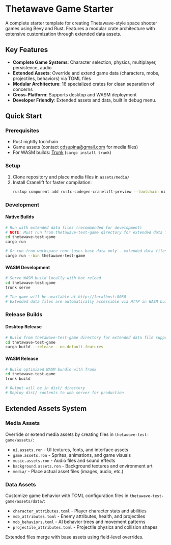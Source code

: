 # Thetawave Game Starter

A complete starter template for creating Thetawave-style space shooter games using Bevy and Rust. Features a modular crate architecture with extensive customization through extended data assets.

## Key Features
- **Complete Game Systems**: Character selection, physics, multiplayer, persistence, audio
- **Extended Assets**: Override and extend game data (characters, mobs, projectiles, behaviors) via TOML files
- **Modular Architecture**: 16 specialized crates for clean separation of concerns
- **Cross-Platform**: Supports desktop and WASM deployment
- **Developer Friendly**: Extended assets and data, built in debug menu.

## Quick Start

### Prerequisites
- Rust nightly toolchain
- Game assets (contact cdsupina@gmail.com for media files)
- For WASM builds: [Trunk](https://trunkrs.dev/) (`cargo install trunk`)

### Setup
1. Clone repository and place media files in `assets/media/`
2. Install Cranelift for faster compilation:
   ```bash
   rustup component add rustc-codegen-cranelift-preview --toolchain nightly
   ```

### Development

#### Native Builds
```bash
# Run with extended data files (recommended for development)
# NOTE: Must run from thetawave-test-game directory for extended data files to work
cd thetawave-test-game
cargo run

# Or run from workspace root (uses base data only - extended data files won't load)
cargo run --bin thetawave-test-game
```

#### WASM Development
```bash
# Serve WASM build locally with hot reload
cd thetawave-test-game
trunk serve

# The game will be available at http://localhost:8080
# Extended data files are automatically accessible via HTTP in WASM builds
```

### Release Builds

#### Desktop Release
```bash
# Build from thetawave-test-game directory for extended data file support
cd thetawave-test-game
cargo build --release --no-default-features
```

#### WASM Release
```bash
# Build optimized WASM bundle with Trunk
cd thetawave-test-game
trunk build

# Output will be in dist/ directory
# Deploy dist/ contents to web server for production
```

## Extended Assets System

### Media Assets
Override or extend media assets by creating files in `thetawave-test-game/assets/`:
- `ui.assets.ron` - UI textures, fonts, and interface assets
- `game.assets.ron` - Sprites, animations, and game visuals
- `music.assets.ron` - Audio files and sound effects
- `background.assets.ron` - Background textures and environment art
- `media/` - Place actual asset files (images, audio, etc.)

### Data Assets
Customize game behavior with TOML configuration files in `thetawave-test-game/assets/data/`:
- `character_attributes.toml` - Player character stats and abilities
- `mob_attributes.toml` - Enemy attributes, health, and projectiles
- `mob_behaviors.toml` - AI behavior trees and movement patterns
- `projectile_attributes.toml` - Projectile physics and collision shapes

Extended files merge with base assets using field-level overrides.

